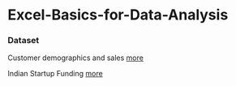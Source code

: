 # Excel-Basics-for-Data-Analysis
### Dataset

Customer demographics and sales
[more](https://dataplatform.cloud.ibm.com/exchange/public/entry/view/f8ccaf607372882403a37d9019b3abf4)

Indian Startup Funding
[more](https://www.kaggle.com/sudalairajkumar/indian-startup-funding)
